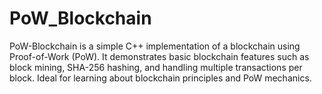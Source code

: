 # PoW_Blockchain
PoW-Blockchain is a simple C++ implementation of a blockchain using Proof-of-Work (PoW). It demonstrates basic blockchain features such as block mining, SHA-256 hashing, and handling multiple transactions per block. Ideal for learning about blockchain principles and PoW mechanics.
